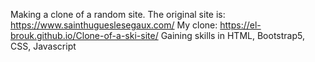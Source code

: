 Making a clone of a random site.
The original site is: https://www.sainthugueslesegaux.com/
My clone: https://el-brouk.github.io/Clone-of-a-ski-site/
Gaining skills in HTML, Bootstrap5, CSS, Javascript
